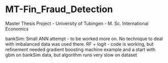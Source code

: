# MT-Fin_Fraud_Detection
Master Thesis Project - University of Tubingen - M. Sc. International Economics

bankSim:
Small ANN attempt - to be worked more on. No technique to deal with imbalanced data was used there.
RF + logit - code is working, but refinement needed
gradient boosting machine example and a start with gbm on bankSim data, but algorithm runs very slow on dataset
